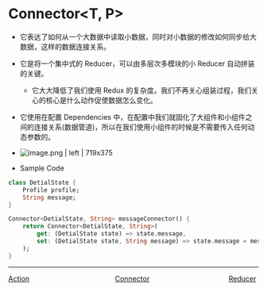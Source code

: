 # Connector<T, P>

-   它表达了如何从一个大数据中读取小数据，同时对小数据的修改如何同步给大数据，这样的数据连接关系。
-   它是将一个集中式的 Reducer，可以由多层次多模块的小 Reducer 自动拼装的关键。
    -   它大大降低了我们使用 Redux 的复杂度。我们不再关心组装过程，我们关心的核心是什么动作促使数据怎么变化。
-   它使用在配置 Dependencies 中，在配置中我们就固化了大组件和小组件之间的连接关系(数据管道)，所以在我们使用小组件的时候是不需要传入任何动态参数的。
-   ![image.png | left | 719x375](https://cdn.nlark.com/lark/0/2018/png/82574/1545365202743-01074be7-f067-45c7-aae0-91b12cd50ae6.png)

-   Sample Code

```dart
class DetialState {
    Profile profile;
    String message;
}

Connector<DetialState, String> messageConnector() {
    return Connector<DetialState, String>(
        get: (DetialState state) => state.message,
        set: (DetialState state, String message) => state.message = message,
    );
}
```




---
<div style="width:100%;height:40px;">
    <a style="width:33%;float:left;" href="./action-cn.md">Action</a>
    <a style="width:33%;float:left;text-align:center;" href="./connector-cn.md">Connector</a>
    <a style="width:33%;float:left;text-align:right;" href="./reducer-cn.md">Reducer</a>
</div>
